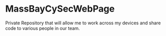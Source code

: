 # MassBayCySecWebPage
Private Repository that will allow me to work across my devices and share code to various people in our team.
